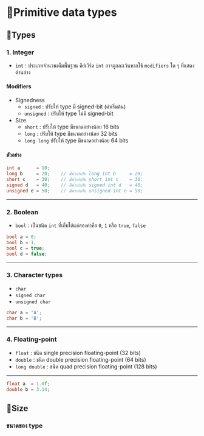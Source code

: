 # 💠Primitive data types

## 🔶Types
### 1. Integer
- `int` : ประเภทจำนวนเต็มพื้นฐาน คีย์เวิร์ด `int` อาจถูกละเว้นหากใช้ `modifiers` ใด ๆ ที่แสดงด้านล่าง
#### Modifiers
- Signedness
    - `signed` : ปรับให้ type มี signed-bit (ค่าเริ่มต้น)
    - `unsigned` : ปรับให้ type ไม่มี signed-bit
- Size
    - `short` : ปรับให้ type มีขนาดอย่างน้อย 16 bits
    - `long` : ปรับให้ type มีขนาดอย่างน้อย 32 bits
    - `long long` ปรับให้ type มีขนาดอย่างน้อย 64 bits

#### ตัวอย่าง
```cpp
int a      = 10;
long b     = 20;    // มีค่าเท่ากับ long int b     = 20;
short c    = 30;    // มีค่าเท่ากับ short int c    = 30;
signed d   = 40;    // มีค่าเท่ากับ signed int d   = 40;
unsigned e = 50;    // มีค่าเท่ากับ unsigned int e = 50;
```
---
### 2. Boolean
- `bool` : เป็นชนิด `int` ที่เก็บได้แค่สองค่าคือ `0`, `1` หรือ `true`, `false`
```cpp
bool a = 0;
bool b = 1;
bool c = true;
bool d = false;
```
---
### 3. Character types
- `char`
- `signed char`
- `unsigned char`
```cpp
char a = 'A';
char b = 'B';
```
---
### 4. Floating-point
- `float` : ชนิด single precision floating-point (32 bits)
- `double` : ชนิด double precision floating-point (64 bits)
- `long double` : ชนิด quad precision floating-point (128 bits)
---
```cpp
float a  = 1.0f;
double b = 3.14;
```

## 🔶Size
### ขนาดของ type
